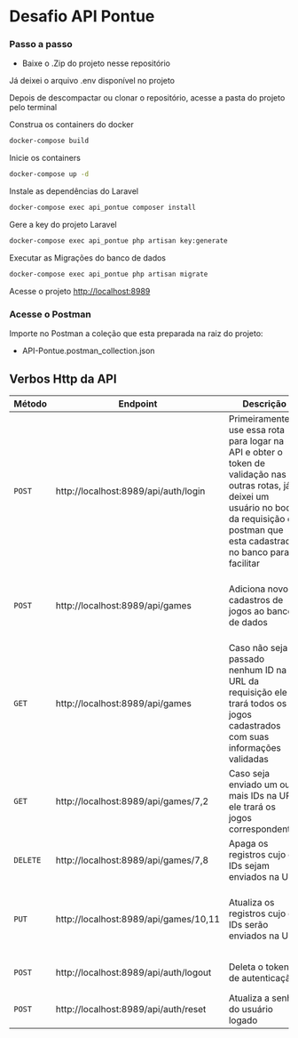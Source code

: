 # Desafio API Pontue

### Passo a passo
- Baixe o .Zip do projeto nesse repositório


Já deixei o arquivo .env disponível no projeto

Depois de descompactar ou clonar o repositório, acesse a pasta do projeto pelo terminal

Construa os containers do docker
```sh
docker-compose build
```

Inicie os containers 
```sh
docker-compose up -d
```

Instale as dependências do Laravel
```sh
docker-compose exec api_pontue composer install
```

Gere a key do projeto Laravel
```sh
docker-compose exec api_pontue php artisan key:generate
```

Executar as Migrações do banco de dados
```sh
docker-compose exec api_pontue php artisan migrate
```

Acesse o projeto
[http://localhost:8989](http://localhost:8989)


### Acesse o Postman

Importe no Postman a coleção que esta preparada na raiz do projeto:

- API-Pontue.postman_collection.json

## Verbos Http da API
| Método | Endpoint | Descrição | Dados Solicitados|
|---|---|---|---|
| `POST` | http://localhost:8989/api/auth/login | Primeiramente use essa rota para logar na API e obter o token de validação nas outras rotas, já deixei um usuário no body da requisição do postman que esta cadastrado no banco para facilitar | email: email@exemplo.com e password: password |
| `POST` | http://localhost:8989/api/games | Adiciona novos cadastros de jogos ao banco de dados| titulo: nome do jogo, genero: genero do jogo, plataforma: plataformas que esta disponível, valor: valor do jogo|
| `GET` | http://localhost:8989/api/games | Caso não seja passado nenhum ID na URL da requisição ele trará todos os jogos cadastrados com suas informações validadas | Apenas é necessário estar autenticado |
| `GET` | http://localhost:8989/api/games/7,2 | Caso seja enviado um ou mais IDs na URL ele trará os jogos correspondentes | É necessário enviar os IDs na url |
| `DELETE` | http://localhost:8989/api/games/7,8 | Apaga os registros cujo os IDs sejam enviados na URL | É necessário enviar um ou mais ID na URL |
| `PUT` | http://localhost:8989/api/games/10,11 | Atualiza os registros cujo os IDs serão enviados na URL | titulo: nome do jogo, genero: genero do jogo, plataforma: plataformas que esta disponível, valor: valor do jogo |
| `POST` | http://localhost:8989/api/auth/logout | Deleta o token de autenticação | Necessário apenas estar autenticado antes |
| `POST` | http://localhost:8989/api/auth/reset | Atualiza a senha do usuário logado | Necessário enviar uma nova senha |
